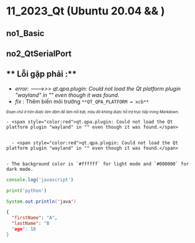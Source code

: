 # 11_2023_Qt (Ubuntu 20.04 && )

## **no1_Basic**


## **no2_QtSerialPort**

## ** Lỗi gặp phải :**

- _error: --->>> qt.qpa.plugin: Could not load the Qt platform plugin "wayland" in "" even though it was found._
- _fix_ : Thêm biến môi trường  ```**QT_QPA_PLATFORM = xcb**```

<sub><sup>*Đoạn chữ ở trên được làm đậm để làm nổi bật, màu đỏ không được hỗ trợ trực tiếp trong Markdown.*</sup></sub>

    - <span style="color:red">qt.qpa.plugin: Could not load the Qt platform plugin "wayland" in "" even though it was found.</span>

  
      - <span style="color:red">qt.qpa.plugin: Could not load the Qt platform plugin "wayland" in "" even though it was found.</span>


    - The background color is `#ffffff` for light mode and `#000000` for dark mode.


```js
console.log('javascript')
```

```python
print('python')
```

```java
System.out.println('java')
```
   
```json
{
  "firstName": "A",
  "lastName": "B
  "age": 18
}
```

